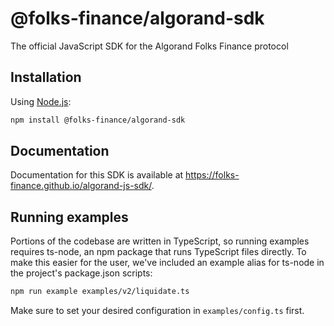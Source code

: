 # @folks-finance/algorand-sdk

The official JavaScript SDK for the Algorand Folks Finance protocol

## Installation

Using [Node.js](https://nodejs.org/en/download/):

```bash
npm install @folks-finance/algorand-sdk
```

## Documentation

Documentation for this SDK is available at <https://folks-finance.github.io/algorand-js-sdk/>.

## Running examples

Portions of the codebase are written in TypeScript, so running examples requires ts-node, an npm package that runs TypeScript files directly. To make this easier for the user, we've included an example alias for ts-node in the project's package.json scripts:

```bash
npm run example examples/v2/liquidate.ts
```

Make sure to set your desired configuration in `examples/config.ts` first.
